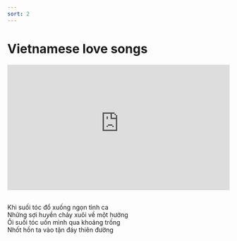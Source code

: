 ```yaml
---
sort: 2
---
```


# Vietnamese love songs

<div style="position:relative;padding-bottom:56.25%;">
<iframe src="https://www.youtube-nocookie.com/embed/videoseries?list=PLQpdLg156HYKatKdwmjDEKjWdJBWrqz8M&modestbranding=1&showinfo=0"
        style="width:100%;height:100%;position:absolute;left:0px;top:0px;" frameborder="0"
        allow="accelerometer; autoplay; clipboard-write; encrypted-media; gyroscope; picture-in-picture" allowfullscreen ></iframe> </div>  

\
Khi suối tóc đổ xuống ngọn tình ca \
Những sợi huyền chảy xuôi về một hướng \
Ôi suối tóc uốn mình qua khoảng trống \
Nhốt hồn ta vào tận đáy thiên đường 


